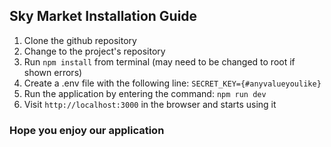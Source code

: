 ## Sky Market Installation Guide

1. Clone the github repository
2. Change to the project's repository
3. Run `npm install` from terminal (may need to be changed to root if shown errors)
4. Create a .env file with the following line: `SECRET_KEY={#anyvalueyoulike}`
5. Run the application by entering the command: `npm run dev`
6. Visit `http://localhost:3000` in the browser and starts using it

### Hope you enjoy our application
